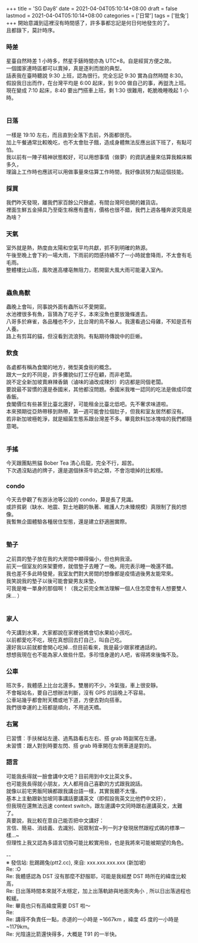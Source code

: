 +++
title = 'SG Day8'
date = 2021-04-04T05:10:14+08:00
draft = false
lastmod = 2021-04-04T05:10:14+08:00
categories = ['日常']
tags = ['批兔']
+++
開始意識到這裡沒有時間感了，許多事都忘記是何日何地發生的了。<br>
且都錄下，莫計時序。<br>

### 時差 
星臺自然時差 1 小時多，然星手錶時間亦為 UTC+8。自是經貿方便之故。<br>
一個國家連時區都可以賣掉，真是逐利而居的典型。<br>
話表我在臺時聽說 9:30 上班，認為很行。完全忘記 9:30 實為自然時間 8:30。<br>
假設我日出而作，在台灣平均是 6:00 起床，到 9:00 做自己的事，再盥洗上班。<br>
現在變成 7:10 起床，8:40 要出門搭車上班，剩 1:30 很難用，乾脆晚睡晚起 1 小時。<br>
<br>
### 日落 
一樣是 19:10 左右，而且直到全落下去前，外面都很亮。<br>
加上午餐通常比較晚吃，也不太會肚子餓，造成身體無法反應出該下班了，有點可怕。<br>
我以前有一陣子精神狀態較好，可以用想事情（做夢）的資訊通量來估算我賴床賴多久，<br>
理論上工作時也應該可以用做事量來估算工作時間，我好像該努力點這個技能。<br>

### 採買 
我們昨天發現，離我們家百餘公尺餘處，有間台灣阿伯開的雜貨店。<br>
裡面生鮮五金掃具乃至衛生棉應有盡有，價格也很不錯，我們上週各種奔波究竟是為啥？<br>

### 天氣 
室外就是熱，熱度由太陽和空氣平均共獻，抓不到明確的熱源。<br>
午後至晚上會下約一場大雨，下雨前的悶感持續不了一小時就會降雨，不太會有毛毛雨。<br>
整體樓比山高，風吹進高樓亳無阻力，若開窗大風大雨可能灌入室內。<br>
<br>
### 蟲魚鳥獸 
蟲晚上會叫，同事說外面有蟲所以不愛開窗。<br>
水池裡很多有魚，盲猜為了吃孑孓，本來沒魚也要放幾條進去。<br>
八哥多於麻雀，各品種也不少，比台灣的鳥不躲人。我還看過公母雞，不知是否有人養。<br>
路上有剪耳的貓，但沒看到流浪狗。有點期待傳說中的巨蜥。<br>

### 飲食 
各處都有稱為食閣的地方，微型美食街的概念。<br>
跟大一女的不同是，許多攤貌似打工仔在顧，而非老闆。<br>
說不定全新加坡賣麻辣香鍋（滷味的滷改成辣炒）的店都是同個老闆。<br>
要說最不習慣的還是泰國米，其他都沒問題。泰國米我唯一認同的吃法是做成印度香飯。<br>
食閣價位有些甚至比臺北還好，可能租金比臺北低吧。先不奢求味道啦。<br>
本來預期從亞熱帶移到熱帶，第一週可能會拉個肚子，但我和室友居然都沒有。<br>
若非新加坡極乾淨，就是細菌生態系跟台灣差不多。畢竟飲料加冰塊啥的我們都隨意喝。<br>
<br>
### 手搖 
今天跟團點熊貓 Bober Tea 清心烏龍，完全不行，超苦。<br>
下次遇沒點過的牌子，還是選個抹茶牛奶之類，不會泡壞掉的比較穩。<br>

### condo 
今天去參觀了有游泳池等公設的 condo，算是長了見識。<br>
或許貧窮（缺水、地震、對土地觀的執著、維護人力未臻規模）真限制了我的想像。<br>
我暫無企圖體驗各種居住型態，還是建立舒適圈實際。<br>
<br>
### 墊子 
之前買的墊子放在我的大房間中顯得偏小，但也夠我滾。<br>
前天一個室友的床架要修，就借墊子去睡了一晚。用完表示睡一晚還不錯。<br>
我也差不多此時發覺，我室友們對大房間的想像都是疫情過後男友能常來。<br>
我笑說我的墊子以後可能會變男友床墊，<br>
可我是唯一單身的那個啊！（我之前完全無法理解一個人住怎麼會有人想要雙人床… ）<br>
<br>
### 家人 
今天講到水果，大家都說在家裡爸媽會切水果給小孩吃。<br>
以前都愛吃不吃，現在真想回去打自己，叫自己吃。<br>
還好我以前就都會開心吃掉…但目前看來，我是最少跟家裡通話的。<br>
想想我現在也不能為家人做些什麼。多珍惜身邊的人吧，省得將來後悔不及。<br>

### 公車 
班次多，我體感上比台北還多。雙層的不少。冷氣強，車上很安靜。<br>
不會報站名，要自己想辦法判斷，沒有 GPS 的話晚上不容易。<br>
公車站幾乎都會附天橋或地下道，方便去對向搭車。<br>
我們很幸運的上班都是順向，不用過天橋。<br>

### 右駕 
已習慣︰手扶梯站左邊、過馬路看右左右、搭 grab 時副駕在左邊。<br>
未習慣︰跟人對到時要左閃、搭 grab 時車開在左側車道是對的。<br>

### 語言 
可能我長得就一臉會講中文吧？目前用到中文比英文多。<br>
也可能我長得就小朋友，大人都用自己喜歡的方式跟我說話。<br>
就像以前宅男飯阿姨都跟我講台語一樣，其實我聽不太懂。<br>
基本上主動跟新加坡同事講話要講英文（即假設我英文比他們中文好），<br>
但我現在還無法迅速 context switch，跟左邊講中文同時跟右邊講英文，太難了。<br>
真要說，我比較在意自己能否把中文講好：<br>
言信、簡易、消歧義、去識別、因眾制宜~列一列才發現居然跟程式碼的標準一樣…~<br>
但理性上我又認為多語言切換可能比較實用些，也是我將來可能被期望的角色。<br>
<br>
--<br>
※ 發信站: 批踢踢兔(ptt2.cc), 來自: xxx.xxx.xxx.xxx (新加坡)<br>
Re: :O<br>
Re: 我體感認為 DST 沒有那麼不舒服耶，可能是我經歷 DST 時所在的緯度比較高，<br>
Re: 日出落時間本來就不太穩定，加上出落軌跡與地面夾角小﹐所以日出落過程也較緩。<br>
Re: 畢竟也只有高緯度需要 DST 啦～<br>
Re: <br>
Re: 講得不負責任一點，赤道的一小時是 ~1667km ，緯度 45 度的一小時是 ~1179km。<br>
Re: 光陰遠比箭還快得多，大概是 T91 的一半快。<br>
